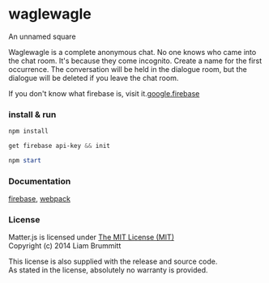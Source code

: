 # waglewagle
An unnamed square

Waglewagle is a complete anonymous chat.
No one knows who came into the chat room.
It's because they come incognito.
Create a name for the first occurrence.
The conversation will be held in the dialogue room, but the dialogue will be deleted if you leave the chat room.

If you don't know what firebase is, visit it.[google.firebase](https://firebase.google.com/)

### install & run

```powershell
npm install

get firebase api-key && init

npm start
```

### Documentation

[firebase](https://firebase.google.com/docs/), [webpack](https://webpack.github.io/)

### License

Matter.js is licensed under [The MIT License (MIT)](http://opensource.org/licenses/MIT)  
Copyright (c) 2014 Liam Brummitt

This license is also supplied with the release and source code.  
As stated in the license, absolutely no warranty is provided.
